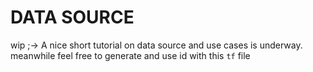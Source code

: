 # DATA SOURCE

wip ;->
A nice short tutorial on data source and use cases is underway.
meanwhile feel free to generate and use id with this `tf` file
